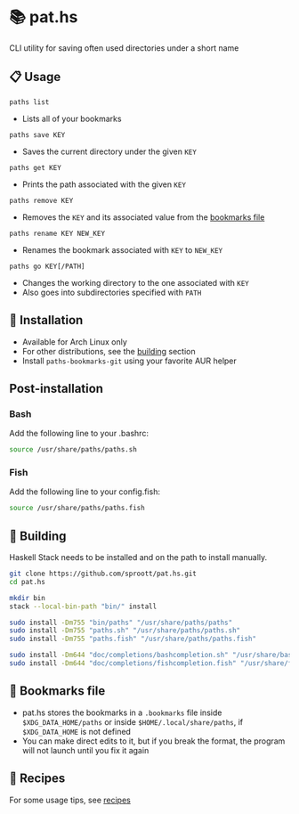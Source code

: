 # 📚 pat.hs

CLI utility for saving often used directories under a short name

## 📋 Usage

`paths list`

- Lists all of your bookmarks

`paths save KEY`

- Saves the current directory under the given `KEY`

`paths get KEY`

- Prints the path associated with the given `KEY`

`paths remove KEY`

- Removes the `KEY` and its associated value from the [bookmarks file](#-bookmarks-file)

`paths rename KEY NEW_KEY`

- Renames the bookmark associated with `KEY` to `NEW_KEY`

`paths go KEY[/PATH]`

- Changes the working directory to the one associated with `KEY`
- Also goes into subdirectories specified with `PATH`

## 💾 Installation

- Available for Arch Linux only
- For other distributions, see the [building](#-building) section
- Install `paths-bookmarks-git` using your favorite AUR helper

## Post-installation

### Bash

Add the following line to your .bashrc:

```sh
source /usr/share/paths/paths.sh
```

### Fish

Add the following line to your config.fish:

```sh
source /usr/share/paths/paths.fish
```

## 👷 Building

Haskell Stack needs to be installed and on the path to install manually.

```sh
git clone https://github.com/sproott/pat.hs.git
cd pat.hs

mkdir bin
stack --local-bin-path "bin/" install

sudo install -Dm755 "bin/paths" "/usr/share/paths/paths"
sudo install -Dm755 "paths.sh" "/usr/share/paths/paths.sh"
sudo install -Dm755 "paths.fish" "/usr/share/paths/paths.fish"

sudo install -Dm644 "doc/completions/bashcompletion.sh" "/usr/share/bash-completion/completions/paths"
sudo install -Dm644 "doc/completions/fishcompletion.fish" "/usr/share/fish/completions/paths.fish"
```

## 🔧 Bookmarks file

- pat.hs stores the bookmarks in a `.bookmarks` file inside `$XDG_DATA_HOME/paths` or inside `$HOME/.local/share/paths`, if `$XDG_DATA_HOME` is not defined
- You can make direct edits to it, but if you break the format, the program will not launch until you fix it again

## 🍲 Recipes

For some usage tips, see [recipes](doc/recipes/)
